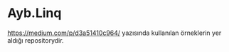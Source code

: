 # Ayb.Linq

https://medium.com/p/d3a51410c964/ yazısında kullanılan örneklerin yer aldığı repositorydir.
